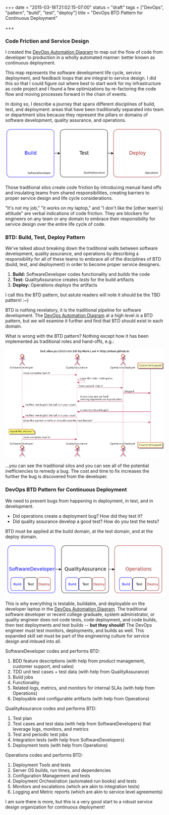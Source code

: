 +++
date = "2015-03-18T21:02:15-07:00"
status = "draft"
tags = ["DevOps", "pattern", "build", "test", "deploy"]
title = "DevOps BTD Pattern for Continuous Deployment"

+++

### Code Friction and Service Design ###

I created the [DevOps Automation Diagram](../devops-automation/) to map out the flow of code from
developer to production in a wholly automated manner: better known as continuous deployment.

This map represents the software development life cycle, service deployment, and feedback loops that are
integral to service design. I did this so that I could figure out where best to start work for my
infrastructure as code project and I found a few optimizations by re-factoring the code flow and
moving processes forward in the chain of events.

In doing so, I describe a journey that spans different disciplines of build, test, and deployment:
areas that have been traditionally separated into team or department silos because they represent
the pillars or domains of software development, quality assurance, and operations.

![BTD Silos - 2015-03-18](/img/btd-pattern-traditional.dia.png)

Those traditional silos create code friction by introducing manual hand offs and insulating teams
from shared responsibilities, creating barriers to proper service design and life cycle considerations.

"It's not my job," "it works on my laptop," and "I don't like the [other team's] attitude" are
verbal indications of code friction. They are blockers for engineers on any team or any domain
to embrace their responsibility for service design over the entire life cycle of code.

### BTD: Build, Test, Deploy Pattern ###

We've talked about breaking down the traditional walls between software development, quality assurance,
and operations by describing a responsibility for all of these teams to embrace all of the disciplines
of BTD (build, test, and deployment) in order to become proper service designers.

1. **Build:** SoftwareDeveloper codes functionality and *builds* the code
2. **Test:** QualityAssurance creates *tests* for the build artifacts
3. **Deploy:** Operations *deploys* the artifacts

I call this the BTD pattern, but astute readers will note it should be the TBD pattern! :~)

BTD is nothing revelatory, it is the traditional pipeline for software development.
The [DevOps Automation Diagram](../devops-automation/) at a high level *is* a BTD pattern,
but we will examine it further and find that BTD should exist in each domain.

What is wrong with the BTD pattern? Nothing except how it has been implemented as traditional roles and hand-offs, e.g.:

![BTD Silos - 2015-03-18](/img/btd_silos.pu.png)

...you can see the traditional silos and you can see all of the potential inefficiencies to remedy a bug.
The cost and time to fix increases the further the bug is discovered from the developer.

### DevOps BTD Pattern for Continuous Deployment ###

We need to prevent bugs from happening in deployment, in test, and in development.

- Did operations create a deployment bug? How did they test it?
- Did quality assurance develop a good test? How do you test the tests?

BTD must be applied at the build domain, at the test domain, and at the deploy domain.

![BTD Pattern - 2015-03-18](/img/btd-pattern.dia.png)

This is why everything is testable, buildable, and deployable on the developer laptop in the
[DevOps Automation Diagram](../devops-automation/).
The traditional software developer or recent college graduate, system administrator, or quality engineer
does not code tests, code deployment, and code builds, then test deployments and test builds -- **but they should!**
The DevOps engineer must test monitors, deployments, and builds as well.
This expanded skill set must be part of the engineering culture for service design and imbued into all.

SoftwareDeveloper codes and performs BTD:

1. BDD feature descriptions (with help from product management, customer support, and sales)
1. TDD unit test cases + test data (with help from QualityAssurance)
1. Build jobs
1. Functionality
1. Related logs, metrics, and monitors for internal SLAs (with help from Operations)
1. Deployable and configurable artifacts (with help from Operations)

QualityAssurance codes and performs BTD:

1. Test plan
1. Test cases and test data (with help from SoftwareDevelopers) that leverage logs, monitors, and metrics
1. Test and periodic test jobs
1. Integration tests (with help from SoftwareDevelopers)
1. Deployment tests (with help from Operations)

Operations codes and performs BTD:

1. Deployment Tools and tests
1. Server OS builds, run times, and dependencies
1. Configuration Management and tests
1. Deployment Orchestration (automated run books) and tests
1. Monitors and escalations (which are akin to integration tests)
1. Logging and Metric reports (which are akin to service level agreements)

I am sure there is more, but this is a very good start to a robust service design organization for continuous deployment!
